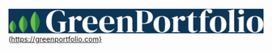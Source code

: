 ![GreenPortfolio.com](https://github.com/GreenPortfolioInc/.github/blob/main/profile/GreenPortfolio_Logo_blue.webp)(https://greenportfolio.com}
